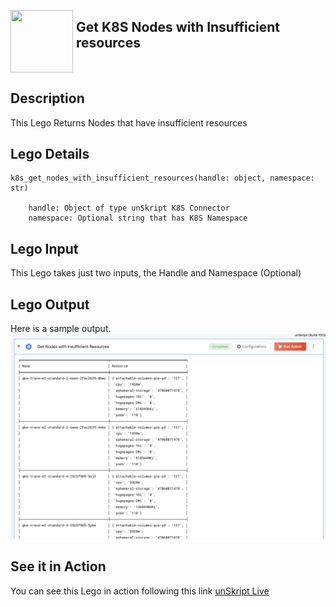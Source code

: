 [<img align="left" src="https://unskript.com/assets/favicon.png" width="100" height="100" style="padding-right: 5px">](https://unskript.com/assets/favicon.png) 
<h2>Get K8S Nodes with Insufficient resources </h2>

<br>

## Description
This Lego Returns Nodes that have insufficient resources 


## Lego Details

    k8s_get_nodes_with_insufficient_resources(handle: object, namespace: str)

        handle: Object of type unSkript K8S Connector
        namespace: Optional string that has K8S Namespace 

## Lego Input
This Lego takes just two inputs, the Handle and Namespace (Optional)

## Lego Output
Here is a sample output.
<img src="./1.png">

## See it in Action

You can see this Lego in action following this link [unSkript Live](https://us.app.unskript.io)